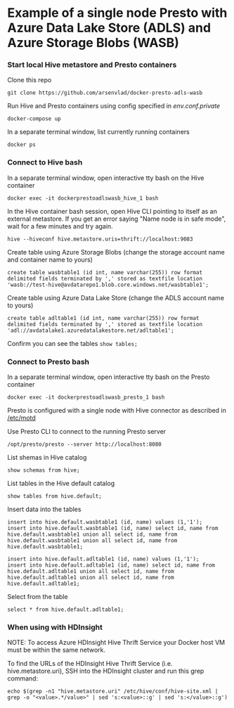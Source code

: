 # Example of a single node Presto with Azure Data Lake Store (ADLS) and Azure Storage Blobs (WASB)

### Start local Hive metastore and Presto containers

Clone this repo

```git clone https://github.com/arsenvlad/docker-presto-adls-wasb```

Run Hive and Presto containers using config specified in *env.conf.private*

```docker-compose up```

In a separate terminal window, list currently running containers

```docker ps```

### Connect to Hive bash

In a separate terminal window, open interactive tty bash on the Hive container

```docker exec -it dockerprestoadlswasb_hive_1 bash```

In the Hive container bash session, open Hive CLI pointing to itself as an external metastore. If you get an error saying "Name node is in safe mode", wait for a few minutes and try again.

```hive --hiveconf hive.metastore.uris=thrift://localhost:9083```

Create table using Azure Storage Blobs (change the storage account name and container name to yours)

```create table wasbtable1 (id int, name varchar(255)) row format delimited fields terminated by ',' stored as textfile location 'wasb://test-hive@avdatarepo1.blob.core.windows.net/wasbtable1';```

Create table using Azure Data Lake Store (change the ADLS account name to yours)

```create table adltable1 (id int, name varchar(255)) row format delimited fields terminated by ',' stored as textfile location 'adl://avdatalake1.azuredatalakestore.net/adltable1';```

Confirm you can see the tables
```show tables;```

### Connect to Presto bash
In a separate terminal window, open interactive tty bash on the Presto container

```docker exec -it dockerprestoadlswasb_presto_1 bash```

Presto is configured with a single node with Hive connector as described in [/etc/motd](files/motd.txt)

Use Presto CLI to connect to the running Presto server

```/opt/presto/presto --server http://localhost:8080```

List shemas in Hive catalog

```show schemas from hive;```

List tables in the Hive default catalog

```show tables from hive.default;```

Insert data into the tables

```
insert into hive.default.wasbtable1 (id, name) values (1,'1');
insert into hive.default.wasbtable1 (id, name) select id, name from hive.default.wasbtable1 union all select id, name from hive.default.wasbtable1 union all select id, name from hive.default.wasbtable1;

insert into hive.default.adltable1 (id, name) values (1,'1');
insert into hive.default.adltable1 (id, name) select id, name from hive.default.adltable1 union all select id, name from hive.default.adltable1 union all select id, name from hive.default.adltable1;
```

Select from the table

```select * from hive.default.adltable1;```

### When using with HDInsight

NOTE: To access Azure HDInsight Hive Thrift Service your Docker host VM must be within the same network.

To find the URLs of the HDInsight Hive Thrift Service (i.e. hive.metastore.uri), SSH into the HDInsight cluster and run this grep command:

```echo $(grep -n1 "hive.metastore.uri" /etc/hive/conf/hive-site.xml | grep -o "<value>.*/value>" | sed 's:<value>::g' | sed 's:</value>::g')```

